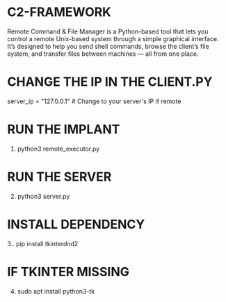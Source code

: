 # C2-FRAMEWORK
Remote Command &amp; File Manager is a Python-based tool that lets you control a remote Unix-based system through a simple graphical interface. It’s designed to help you send shell commands, browse the client’s file system, and transfer files between machines — all from one place.

# CHANGE THE IP IN THE CLIENT.PY
server_ip = "127.0.0.1"  # Change to your server's IP if remote

# RUN THE IMPLANT
1. python3 remote_executor.py
# RUN THE SERVER
2. python3 server.py
# INSTALL DEPENDENCY
3.. pip install tkinterdnd2
# IF TKINTER MISSING
4. sudo apt install python3-tk
